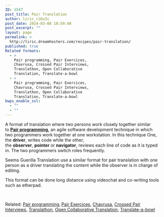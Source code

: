 ```yaml
---
ID: 1547
post_title: Pair Translation
author: liric_ri6u3i
post_date: 2014-03-08 10:59:48
post_excerpt: ""
layout: page
permalink: >
  http://liric.dreamhosters.com/recipes/pair-translation/
published: true
Related formats:
  - >
    Pair programming, Pair Exercices,
    Chavrusa, Crossed Pair Interviews,
    Translathon, Open Collaborative
    Translation, Translate-a-bowl
  - >
    Pair programming, Pair Exercices,
    Chavrusa, Crossed Pair Interviews,
    Translathon, Open Collaborative
    Translation, Translate-a-bowl
bwps_enable_ssl:
  - ""
  - ""
---
```

A format of translation where two persons work closely together similar to <b><a title="Pair Programming" href="http://www.co-creative-recipes.cc/recipes/pair-programming/">Pair programming</a>,</b> an agile software development technique in which two programmers work together at one workstation. In this technique One, the <b>driver</b>, writes code while the other, the <b>observer</b>, <b>pointer</b> or <b>navigator</b>, reviews each line of code as it is typed in. The two programmers switch roles frequently.

Seems Guerilla Translation use a similar format for pair translation with one person as a driver translating the content while the observer is in charge of editing.

This format can be done long distance using videochat and co-writing tools such as etherpad.

&nbsp;

Related: <a title="Pair Programming" href="http://www.co-creative-recipes.cc/recipes/pair-programming/">Pair</a><a title="Pair Programming" href="http://www.co-creative-recipes.cc/recipes/pair-programming/"> programm</a><a title="Pair Programming" href="http://www.co-creative-recipes.cc/recipes/pair-programming/">ing</a>,<b> </b><a title="Pair exercises" href="http://www.co-creative-recipes.cc/recipes/pair-exercises/">Pair Exercices</a>, <a title="Chavrusa" href="http://www.co-creative-recipes.cc/recipes/chavrusa/">Chavrusa</a>, <a title="Crossed Pair Interviews" href="http://www.co-creative-recipes.cc/recipes/crossed-pair-interviews/">Crossed Pair Interviews</a>, <a title="Translathon" href="http://www.co-creative-recipes.cc/recipes/translathon/">Translathon</a>, <a title="Open Collaborative Translation" href="http://www.co-creative-recipes.cc/recipes/open-collaborative-translation/">Open Collaborative Translation</a>, <a title="Translate-a-bowl" href="http://www.co-creative-recipes.cc/recipes/translate-a-bowl/">Translate-a-bowl</a>
